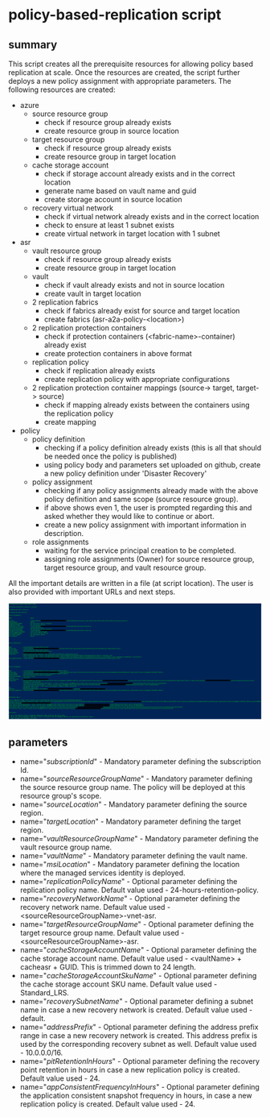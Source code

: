 # policy-based-replication script

## summary
This script creates all the prerequisite resources for allowing policy based replication at scale. Once the resources are created, the script further deploys a new policy assignment with appropriate parameters.
The following resources are created:
- azure
   - source resource group
      - check if resource group already exists
      - create resource group in source location
   - target resource group
      - check if resource group already exists
      - create resource group in target location
   - cache storage account
      - check if storage account already exists and in the correct location
      - generate name based on vault name and guid
      - create storage account in source location
   - recovery virtual network
      - check if virtual network already exists and in the correct location
      - check to ensure at least 1 subnet exists
      - create virtual network in target location with 1 subnet
- asr
   - vault resource group
      - check if resource group already exists
      - create resource group in target location
   - vault
      - check if vault already exists and not in source location
      - create vault in target location
   - 2 replication fabrics
      - check if fabrics already exist for source and target location
      - create fabrics (asr-a2a-policy-\<location\>)
   - 2 replication protection containers
      - check if protection containers (\<fabric-name\>-container) already exist
      - create protection containers in above format
   - replication policy
      - check if replication already exists
      - create replication policy with appropriate configurations
   - 2 replication protection container mappings (source-> target, target-> source)
      - check if mapping already exists between the containers using the replication policy
      - create mapping
- policy
   - policy definition
      - checking if a policy definition already exists (this is all that should be needed once the policy is published)
      - using policy body and parameters set uploaded on github, create a new policy definition under 'Disaster Recovery'
   - policy assignment
      - checking if any policy assignments already made with the above policy definition and same scope (source resource group).
      - if above shows even 1, the user is prompted regarding this and asked whether they would like to continue or abort.
      - create a new policy assignment with important information in description.
   - role assignments
      - waiting for the service principal creation to be completed.
      - assigning role assignments (Owner) for source resource group, target resource group, and vault resource group.

All the important details are written in a file (at script location).
The user is also provided with important URLs and next steps.

![Output Snip](output-snip.png)

## parameters
- name="_subscriptionId_" - Mandatory parameter defining the subscription Id.
- name="_sourceResourceGroupName_" - Mandatory parameter defining the source resource group name. The policy will be deployed at this resource group's scope.
- name="_sourceLocation_" - Mandatory parameter defining the source region.
- name="_targetLocation_" - Mandatory parameter defining the target region.
- name="_vaultResourceGroupName_" - Mandatory parameter defining the vault resource group name.
- name="_vaultName_" - Mandatory parameter defining the vault name.
- name="_msiLocation_" - Mandatory parameter defining the location where the managed services identity is deployed.
- name="_replicationPolicyName_" - Optional parameter defining the replication policy name. Default value used - 24-hours-retention-policy.
- name="_recoveryNetworkName_" - Optional parameter defining the recovery network name. Default value used - \<sourceResourceGroupName\>-vnet-asr.
- name="_targetResourceGroupName_" - Optional parameter defining the target resource group name. Default value used - \<sourceResourceGroupName\>-asr.
- name="_cacheStorageAccountName_" - Optional parameter defining the cache storage account name. Default value used - \<vaultName\> + cacheasr + GUID. This is trimmed down to 24 length.
- name="_cacheStorageAccountSkuName_" - Optional parameter defining the cache storage account SKU name. Default value used - Standard_LRS.
- name="_recoverySubnetName_" - Optional parameter defining a subnet name in case a new recovery network is created. Default value used - default.
- name="_addressPrefix_" - Optional parameter defining the address prefix range in case a new recovery network is created. This address prefix is used by the corresponding recovery subnet as well. Default value used - 10.0.0.0/16.
- name="_pitRetentionInHours_" - Optional parameter defining the recovery point retention in hours in case a new replication policy is created. Default value used - 24.
- name="_appConsistentFrequencyInHours_" - Optional parameter defining the application consistent snapshot frequency in hours, in case a new replication policy is created. Default value used - 24.